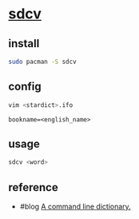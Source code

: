 # [sdcv](https://github.com/Dushistov/sdcv)

## install

```sh
sudo pacman -S sdcv
```

## config

```sh
vim <stardict>.ifo
```

```
bookname=<english_name>
```

## usage

```sh
sdcv <word>
```

## reference

- #blog [A command line dictionary.](https://nchrs.xyz/stardict.html)

